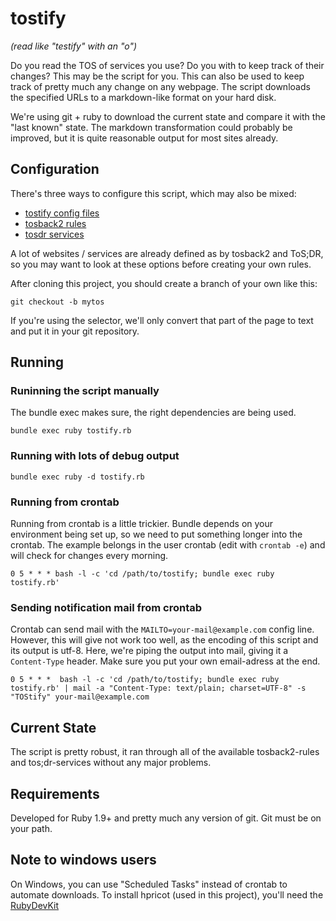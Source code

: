 tostify
=======

*(read like "testify" with an "o")*

Do you read the TOS of services you use? Do you with to keep track of their changes? This may be the script for you. This can also be used to keep track of pretty much any change on any webpage. The script downloads the specified URLs to a markdown-like format on your hard disk.

We're using git + ruby to download the current state and compare it with the "last known" state. The markdown transformation could probably be improved, but it is quite reasonable output for most sites already.

Configuration
-------------

There's three ways to configure this script, which may also be mixed:

* [tostify config files](rules/readme.md)
* [tosback2 rules](tosback2-rules/readme.md)
* [tosdr services](tosdr-services/readme.md)

A lot of websites / services are already defined as by tosback2 and ToS;DR, so you may want to look
at these options before creating your own rules.

After cloning this project, you should create a branch of your own like this:

    git checkout -b mytos

If you're using the selector, we'll only convert that part of the page to text and put it in your
git repository.


Running
-------

### Runinning the script manually

The bundle exec makes sure, the right dependencies are being used.

    bundle exec ruby tostify.rb

### Running with lots of debug output

    bundle exec ruby -d tostify.rb

### Running from crontab

Running from crontab is a little trickier. Bundle depends on your environment being set up, so we
need to put something longer into the crontab. The example belongs in the user crontab (edit with
`crontab -e`) and will check for changes every morning.

    0 5 * * * bash -l -c 'cd /path/to/tostify; bundle exec ruby tostify.rb'

### Sending notification mail from crontab

Crontab can send mail with the `MAILTO=your-mail@example.com` config line. However, this will give
not work too well, as the encoding of this script and its output is utf-8. Here, we're piping the
output into mail, giving it a `Content-Type` header. Make sure you put your own email-adress at the
end.

    0 5 * * *  bash -l -c 'cd /path/to/tostify; bundle exec ruby tostify.rb' | mail -a "Content-Type: text/plain; charset=UTF-8" -s "TOStify" your-mail@example.com


Current State
-------------

The script is pretty robust, it ran through all of the available tosback2-rules and tos;dr-services
without any major problems.


Requirements
------------

Developed for Ruby 1.9+ and pretty much any version of git. Git must be on your path.


Note to windows users
---------------------

On Windows, you can use "Scheduled Tasks" instead of crontab to automate downloads. To install
hpricot (used in this project), you'll need the [RubyDevKit](http://rubyinstaller.org/downloads/)
